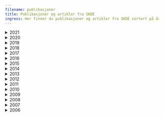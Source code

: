 ```yaml
---
filename: publikasjoner
title: Publikasjoner og artikler fra SKDE
ingress: Her finner du publikasjoner og artikler fra SKDE sortert på årstall.
---
```


<details><summary>2021</summary>

### Publikasjoner:

[Ett år inn i koronapandemien.pdf](https://helse-nord.no/Documents/SKDE/SKDE%20Publikasjoner/Ett%20år%20inn%20i%20koronapandemien.pdf)

​​[Helseatlas for kvalitet i nodvendige helsetjenester (SKDE 2020).pdf](<https://helse-nord.no/Documents/SKDE/SKDE%20Publikasjoner/Helseatlas%20for%20kvalitet%20i%20nodvendige%20helsetjenester%20(SKDE%202020).pdf>)

[Årsrapport SKDE 2020.pdf](<https://helse-nord.no/Documents/SKDE/SKDE%20Publikasjoner/Årsrapport%20for%20SKDE%20(2020).pdf>)

### Artikler:

[​​​​Frank Olsen, Lise Balteskard, Bård Uleberg, Bjarne K Jacobsen, Ivar Heuch, Atle Moen. Impact of parents' education on variation in hospital admissions for children: a population-based cohort study: https://bmjopen.bmj.com/content/11/6/e046656.full](https://bmjopen.bmj.com/content/11/6/e046656.full)

[Høye A, Jacobsen BK, Bramness JG, Nesvåg R, Reichborn-Kjennerud T, Heiberg I. Total and cause-specific mortality in patients with personality disorders: the association between comorbid severe mental illness and substance use disorders. Soc Psychiatry Psychiatr Epidemiol. 2021 Mar 7\. doi: 10.1007/s00127-021-02055-3\. Epub ahead of print. PMID: 33677644. ](https://pubmed.ncbi.nlm.nih.gov/33677644/)

</details>

<details><summary>2020</summary>

### Publikasjoner:

[Status for nasjonale medisinske kvalitetsregistre (SKDE 2020)](https://helse-nord.no/Documents/SKDE/SKDE%20Publikasjoner/Statusrapport_2020_web.pdf).pdf

[Sørge-for-ansvaret under koronapandemien (SKDE 2020).pdf](<https://helse-nord.no/Documents/SKDE/SKDE%20Publikasjoner/Sørge-for-ansvaret%20under%20koronapandemien%20(SKDE%202020).pdf>)

[Årsrapport SKDE 2019.pdf](https://helse-nord.no/Documents/SKDE/SKDE%20Publikasjoner/Årsrapport%20SKDE%202019.pdf)

### Artikler:

[Ellinor Christin Haukland, Christian von Plessen, Carsten Nieder, Barthold Vonen. _Adverse events in deceased hospitalised cancer patients as a measure of quality and safety in end-of-life cancer care._ BMC Palliat Care. 2020 Jun 1;19(1):76\. doi: 10.1186/s12904-020-00579-0.](https://pubmed.ncbi.nlm.nih.gov/32482172/)

[Cato Kjærvik, Eva Stensland, Hanne Sigrun Byhring, Jan-Erik Gjertsen, Eva Dybvik, Odd Søreide. _Hip fracture treatment in Norway - deviation from evidence-based treatment guidelines: data from the Norwegian Hip Fracture Register, 2014 to 2018._ Bone & Joint Open, 2020.](https://online.boneandjoint.org.uk/doi/full/10.1302/2633-1462.110.BJO-2020-0124.R1)

[Tor Ingebrigtsen, Lise Balteskard, Kristel Ailin Guldhaugen, Roar Kloster, Bård Uleberg, Margreth Grotle, Tore Kristian Solberg. Behandlingsrater for ryggkirurgi i Norge og Helse Nord 2014–18\. Tidskriftet den Norske Legeforening 2020.](https://tidsskriftet.no/2020/11/originalartikkel/behandlingsrater-ryggkirurgi-i-norge-og-helse-nord-2014-18)

[I. H. Heiberg, R. Nesvåg, L. Balteskard, J. G. Bramness, C. M. Hultman, Ø. Næss, T. Reichborn‐Kjennerud, E. Ystrom, B. K. Jacobsen, A. Høye. _Diagnostic tests and treatment procedures performed prior to cardiovascular death in individuals with severe mental illness._ Acta Psychiatrica Scandinavica 2020. ](https://onlinelibrary.wiley.com/doi/full/10.1111/acps.13157)

[Bhatta, Laxmi; Leivseth, Linda; Mai, Xiao-Mei; Henriksen, Anne Hildur; Carslake, David; Chen, Yue; Langhammer, Arnulf; Brumpton, Ben Michael. _GOLD Classifications, COPD Hospitalization, and All-Cause Mortality in Chronic Obstructive Pulmonary Disease: The HUNT Study._ International Journal of Chronic Obstructive Pulmonary Disease 2020](https://www.dovepress.com/gold-classifications-copd-hospitalization-and-all-cause-mortality-in-c-peer-reviewed-article-COPD)

[Bhatta, Laxmi; Leivseth, Linda; Mai, Xiao-Mei; Henriksen, Anne Hildur; Carslake, David; Yue, Chen; Martinez-Camblor, Pablo; Langhammer, Arnulf; Brumpton, Ben Michael.Spirometric Classifications of COPD Severity as Predictive Markers for Clinical Outcomes: The HUNT Study. American Journal of Respiratory and Critical Care Medicine 2020HN NTNU STO.](https://pubmed.ncbi.nlm.nih.gov/33332249/)

[Perez, Tamara Alonso; Castillo, Elena García; Ancochea, Julio; Pastor Sanz, María Teresa; Almagro, Pere; Martinez-Camblor, Pablo; Miravitlles, Marc; Rodríguez-Carballeira, Mónica; Navarro, Annie; Lamprecht, Bernd; Ramírez-García Luna, Ana S.; Kaiser, Bernhard; Alfageme, Inmaculada; Casanova, Ciro; Esteban, Cristobal; Soler-Cataluña, Juan J.; de-Torres, Juan P.; Celli, Bartolome; Marin, Jose M.; Lopez-Campos, Jose L.; Riet, Gerben Ter; Sobradillo, Patricia; Lange, Peter; Garcia-Aymerich, Judith; Antó, Josep Maria; Turner, Alice M.; Han, MeiLan K.; Langhammer, Arnulf; Sternberg, Alice; Leivseth, Linda; Bakke, Per S.; Johannessen, Ane; Oga, Toru; Cosio, Borja; Echazarreta, Andrés; Roche, Nicolas; Burgel, Pierre-Régis; Sin, Don D.; Puhan, Milo A.; Soriano, Joan B..Sex differences between women and men with COPD: A new analysis of the 3CIA study. Respiratory Medicine 2020 ;Volum 171:106105\. s. 1-7, HN NTNU UiB.](https://www.sciencedirect.com/science/article/abs/pii/S0954611120302456)

### Notater:

[Ortopedi i Helse Nord 2014–2018 (SKDE 2020).pdf](<https://helse-nord.no/Documents/SKDE/SKDE%20Notater/Ortopedi%20i%20Helse%20Nord%202014–2018%20(SKDE%202020).pdf>)

[Rehabilitering etter hjerneslag (SKDE 2020).pdf](<https://helse-nord.no/Documents/SKDE/SKDE%20Notater/Rehabilitering%20etter%20hjerneslag%20(SKDE%202020).pdf>)

[Behandling av hidradenitis suppurativa (SKDE 2020).pdf](<https://helse-nord.no/Documents/SKDE/SKDE%20Notater/Behandling%20av%20hidradenitis%20suppurativa%20(SKDE%202020).pdf>)

[Rehabilitering for lidelser i muskel-skjelettsystemet (SKDE 2020).pdf](<https://helse-nord.no/Documents/SKDE/SKDE%20Notater/Rehabilitering%20for%20lidelser%20i%20muskel-skjelettsystemet%20(SKDE%202020).pdf>)

[Rehabilitering hofte- og kneproteser (SKDE 2020).pdf](<https://helse-nord.no/Documents/SKDE/SKDE%20Notater/Rehabilitering%20hofte-%20og%20kneproteser%20%20(SKDE%202020).pdf>)

</details>

<details><summary>2019</summary>

### Publikasjoner:

[Status for nasjonale medisinske kvalitetsregistre (SKDE 2019)](https://helse-nord.no/Documents/SKDE/SKDE%20Publikasjoner/Statusrapport_2019.pdf).pdf

[Årsrapport SKDE 2018.pdf](https://helse-nord.no/Documents/SKDE/SKDE%20Publikasjoner/Årsrapport%20SKDE%202018_web.pdf)

[Helseatlas for gynekologi 2015-2017 (SKDE 2019).pdf](https://helseatlas.no/sites/default/files/helseatlas-gynekologi.pdf)

[Helseatlas for fødselshjelp 2015-2017 (SKDE 2019).pdf](https://helseatlas.no/sites/default/files/helseatlas-fodselshjelp.pdf)

[The Dartmouth Atlas of Neonatal Intensive Care](https://www.dartmouthatlas.org/Neonatal_Atlas_090419.pdf)

[Bruk av spesialisthelsetjenester innen rus og psykiatri i Nord-Norge 2015-2017 (SKDE 2019).pdf](<https://helse-nord.no/Documents/SKDE/SKDE%20Publikasjoner/Bruk%20av%20spesialisthelsetjenester%20innen%20rus%20og%20psykiatri%20i%20Nord-Norge%202015-2017%20(SKDE%202019).pdf>)

### Artikler:

[Heiberg IH, Jacobsen BK, Balteskard L, Bramness JG, Næss Ø,Ystrom E, Reichborn-Kjennerud T, Hultman CM, Nesvåg R, Høye A.Undiagnosed cardiovascular disease prior to cardiovascular death inindividuals with severe mental illness. Acta Psychiatr Scand 2019: 139.](https://onlinelibrary.wiley.com/doi/pdf/10.1111/acps.13017)

[Bhatta, Laxmi; Leivseth, Linda; Carslake, David; Langhammer, Arnulf; Mai, Xiao-Mei; Chen, Yue; Henriksen, Anne Hildur; Brumpton, Ben Michael. _Comparison of pre‐ and post‐bronchodilator lung function as predictors of mortality: The HUNT Study._ Respirology 2019](https://onlinelibrary.wiley.com/doi/full/10.1111/resp.13648)

[Kjetil Søreide, Linn S. Nymo, Dyre Kleive, Frank Olsen, Kristoffer Lassen, _Variation in use of open and laparoscopic distal pancreatectomy and associated outcome metrics in a universal health care system_, Pancreatology, 2019](https://www.sciencedirect.com/science/article/abs/pii/S1424390319306817?via%3Dihub)

[Haukland EC, Mevik K, von Plessen C, Vonen b et al. _Contribution of adverse events to death of hospitalised patients_, BMJ Open Quality 2019;8](https://bmjopenquality.bmj.com/content/8/1/e000377.info)

[Almagro Pere; Martínez-Camblor, Pablo; Miravitlles, Marc; Rodríguez-Carballeira, Mónica; Navarro, Annie;  Lamprecht, Bernd; Ramirez-Garcia Luna, Ana S; Kaiser, Bernhard; Alfageme, Inmaculada; Casanova, Ciro; Esteban, Cristobal; Soler-Cataluña, Juan J; de-Torres, Juan P; Celli, Bartolome R; Marin, Jose M; ter Riet, Gerben; Sobradillo, Patricia; Lange, Peter; Garcia-Aymerich, Judith; Anto, Josep M; Turner, Alice M; Han, MeiLan K; Langhammer, Arnulf; Sternberg, Alice; Leivseth, Linda; Bakke, Per; Johannessen, Ane; Oga, Toru; , Cosío Borja; Ancochea, Julio; Echazarreta, Andres; Roche, Nicolas; Burgel, Pierre-Régis; Sin, Don D; Puhan, Milo A; Soriano, Joan B & for the 3CIA collaboration (2019) _External Validation and Recalculation of the CODEX Index in COPD Patients. A 3CIAplus Cohort Study._ COPD: Journal of Chronic Obstructive Pulmonary Disease 2019;16:1;8-17](https://www.tandfonline.com/doi/full/10.1080/15412555.2018.1484440)

### Notater:

[VTE etter tung gastro-kirurgi (SKDE 2019).pdf](<https://helse-nord.no/Documents/SKDE/SKDE%20Notater/VTE%20etter%20tung%20gastro-kirurgi%20(SKDE%202019).pdf>)

[Kontroll etter innleggelse - Poliklinisk kontroll ved UNN Tromsø og NLSH Bodø etter en forutgående innleggelse (SKDE 2019).pdf](<https://helse-nord.no/Documents/SKDE/SKDE%20Notater/Kontroll%20etter%20innleggelse%20-%20Poliklinisk%20kontroll%20ved%20UNN%20Tromsø%20og%20NLSH%20Bodø%20etter%20en%20forutgående%20innleggelse%20(SKDE%202019).pdf>)

[Forbruk og pasientstrømmer ved akutte innleggelser - UNN HF og Finnmarkssykehuset HF (SKDE 2019).pdf](<https://helse-nord.no/Documents/SKDE/SKDE%20Notater/Forbruk%20og%20pasientstrømmer%20ved%20akutte%20innleggelser%20-%20%20UNN%20HF%20og%20Finnmarkssykehuset%20HF%20(SKDE%202019).pdf>)

[Oversikt over koloskopier med og uten biopsi, 2016-2018 (SKDE 2019).pdf](<https://helse-nord.no/Documents/SKDE/SKDE%20Notater/Oversikt%20over%20koloskopier%20med%20og%20uten%20biopsi,%202016-2018%20(SKDE%202019).pdf>)

[Innleggelser barn 0-16 år - oppdatering fra Barnehelseatlas 2017 (SKDE 2019).pdf](<https://helse-nord.no/Documents/SKDE/SKDE%20Notater/Innleggelser%20barn%200-16%20år%20-%20oppdatering%20fra%20Barnehelseatlas%202017%20(SKDE%202019).pdf>)

[Innleggelser barn 0-16 år - oppdatering fra Barnehelseatlas 2018 (SKDE 2019).pdf](<https://helse-nord.no/Documents/SKDE/SKDE%20Notater/Innleggelser%20barn%200-16%20år%20-%20oppdatering%20fra%20Barnehelseatlas%202018%20(SKDE%202019).pdf>)

</details>

<details><summary>2018</summary>

### Publikasjoner:

[Status for nasjonale medisinske kvalitetsregistre 2018 (SKDE 2018)](https://www.kvalitetsregistre.no/sites/default/files/statusrapport_ferdig.pdf)

[Helseatlas: Dagkirurgi i Norge 2013-2017 (SKDE 2018).pdf](https://helseatlas.no/sites/default/files/dagkirurgi_2013-2017.pdf)

[Dekningsgrad og resultater fra nasjonale medisinske kvalitetsregistre for norske sykehus i 2016 (SKDE 2018).pdf](https://www.kvalitetsregistre.no/sites/default/files/dekningsgrad_resultater_nmk_2016_final.pdf)

[Revidert handlingsplan for arbeidet med medisinske kvalitetsregistre (SKDE 2018).pdf](https://www.kvalitetsregistre.no/sites/default/files/strategirapport_rev_2018_final.pdf)

[Årsrapport SKDE 2017.pdf](https://helse-nord.no/Documents/SKDE/SKDE%20Publikasjoner/Årsrapport%20SKDE%202017.pdf)

### Artikler:

[Norum J, Balteskard L, Thomsen MW, Kvernmo HD. *Wrist malpractice claims in Northern Norway 2005-2014\. Lessons to be learned,*  Int J Circumpolar Health (2018).](https://www.ncbi.nlm.nih.gov/pubmed/29912658)

[Lassen, K., Nymo, L.S., Olsen, F. et al. ](https://link.springer.com/article/10.1007/s00423-018-1737-3)_[Contemporary practice and short-term outcomes after liver resections in a complete national cohort](https://link.springer.com/article/10.1007/s00423-018-1737-3),_[Langenbecks Arch Surg (2018)](https://link.springer.com/article/10.1007/s00423-018-1737-3).

[Soreide K., Olsen F., Nymo L.S., Kleive D., Lassen K.; _A nationwide cohort study of resection rates and short-term outcomes in open and laparoscopic distal pancreatectomy_, HPB (2018).](<https://www.hpbonline.org/article/S1365-182X(18)34479-4/fulltext>)

[Nymo L.S., Soreide K., Kleive D., Olsen F., Lassen K.; _The effect of centralization on short term outcomes of pancreatoduodenectomy in a universal health care system,_ HPB (2018).](<https://www.hpbonline.org/article/S1365-182X(18)33941-8/fulltext>)

[Kjersti Mevik, Tonje E Hansen, Ellen C Deilkås, Alexander M Ringdal, Barthold Vonen; _Is a modified Global Trigger Tool method using automatic trigger identification valid when measuring adverse events?: A comparison of review methods using automatic and manual trigger identification_, International Journal for Quality in Health Care (2018).](https://academic.oup.com/intqhc/advance-article/doi/10.1093/intqhc/mzy210/5123532?guestAccessKey=2192f184-2890-4e18-b447-987cb704067c)

[Ingvild Mathiesen Rosenlund, Linda Leivseth, Olav Helge Førde & Arthur Revhaug; _Regional variation in hospitalizations and outpatient appointments for diverticular disease in Norway: a nationwide cross-sectional study_, Scandinavian Journal of Gastroenterology (2018).](https://www.tandfonline.com/doi/abs/10.1080/00365521.2018.1506047?needAccess=true&journalCode=igas20)

[Heiberg IH, Jacobsen BK, Nesvåg R, Bramness JG, Reichborn-Kjennerud T, Næss Ø, et al.; _Total and cause-specific standardized mortality ratios in patients with schizophrenia and/or substance use disorder_, PLoS ONE (2018)](https://journals.plos.org/plosone/article/file?id=10.1371/journal.pone.0202028&type=printable).

[Lassen, K. , Nymo, L. S., Olsen, F. and Søreide, K. (2018), _Benchmarking of aggregated length of stay after open and laparoscopic surgery for cancers of the digestive system_, BJS Open (2018).](https://onlinelibrary.wiley.com/doi/full/10.1002/bjs5.67)

[Laxmi Bhatta, Linda Leivseth, Xiao-Mei Mai, Yue Chen, Anne Hildur Henriksen, Arnulf Langhammer mfl.; _Prevalence and trend of COPD from 1995–1997 to 2006–2008: The HUNT study, Norway_, Respiratory Medicine (2018).](https://app.cristin.no/results/show.jsf?id=1576230)

[Beniamino Guerra, Sarah R. Haile, Bernd Lamprecht, Ana S. Ramírez, Pablo Martinez-Camblor, Bernhard Kaiser mfl.; _Large-scale external validation and comparison of prognostic models: An application to chronic obstructive pulmonary disease_, BMC Medicine (2018).](https://app.cristin.no/results/show.jsf?id=1588547)

### Notater:

[Aktivitet i spesialisthelsetjenesten 2012-2016 - For bosatte i opptaksområdet til Nordlandssykehuset HF (SKDE 2018).pdf](<https://helse-nord.no/Documents/SKDE/SKDE%20Notater/Aktivitet%20i%20spesialisthelsetjenesten%202012-2016_Nordlandssykehuset%20(SKDE2018).pdf>)

[Ortopedi i Helse Nord 2012-2016 (SKDE 2018).pdf](<https://helse-nord.no/Documents/SKDE/SKDE%20Notater/Ortopedi%20i%20Helse%20Nord%202012-2016%20(SKDE%202018).pdf>)

[Fedmekirurgi, volum og metode 2012-2016 (SKDE 2018).pdf](<https://helse-nord.no/Documents/SKDE/SKDE%20Notater/Fedmekirurgi,%20volum%20og%20metode%202012-2016%20(SKDE%202018).pdf>)

[Avtalespesialister i Helse Nord 2014-2016 (SKDE 2018).pdf](<https://helse-nord.no/Documents/SKDE/SKDE%20Notater/Avtalespesialister%20i%20Helse%20Nord%202014-2016%20(SKDE%202018).pdf>)

[Behandling med injeksjon av medikament i øyet i 2017 (SKDE 2018).pdf](<https://helse-nord.no/Documents/SKDE/SKDE%20Notater/Behandling%20med%20injeksjon%20av%20medikament%20i%20øyet%20i%202017%20(SKDE%202018).pdf>)

</details>

<details><summary>2017</summary>

### Publikasjoner:

[Status for nasjonale medisinske kvalitetsregistre 2017 (SKDE 2017)](<https://helse-nord.no/Documents/SKDE/SKDE%20Publikasjoner/Status%20for%20nasjonale%20medisinske%20kvalitetsregistre%202017%20(SKDE%202017).pdf>)

[Helseatlas kols 2013-2015 (SKDE 2017).pdf](<https://helse-nord.no/Documents/SKDE/SKDE%20Publikasjoner/Helseatlas%20kols%202013-2015%20(SKDE%202017).pdf>)

[Bruk av nasjonale medisinske kvalitetsregistre i sykehus i Helse Nord (SKDE 2017).pdf](<https://helse-nord.no/Documents/SKDE/SKDE%20Publikasjoner/Bruk%20av%20nasjonale%20medisinske%20kvalitetsregistre%20i%20sykehus%20i%20Helse%20Nord%20(SKDE%202017).pdf>)

[Helseatlas: Eldrehelseatlas for Norge, 2013-2015 (SKDE 2017).pdf](<https://helse-nord.no/Documents/SKDE/SKDE%20Publikasjoner/Eldrehelseatlas%20for%20Norge,%202013-2015%20(SKDE%202017).pdf>)

### Artikler:

[Extent, regional variation and impact of gynecologist payment models in routine pelvic examinations: a nationwide cross-sectional study](https://www.ncbi.nlm.nih.gov/pmc/articles/PMC5697055/)

[Behandling av håndleddsbrudd 2009-14](http://tidsskriftet.no/2017/10/originalartikkel/behandling-av-handleddsbrudd-2009-14)

[Practice variation in surgical procedures and IUD-insertions among general practitioners in Norway – a longitudinal study](https://helse-nord.no/Documents/SKDE/SKDE%20Artikler/Practice%20variation%20in%20surgical%20procedures%20and%20IUD-insertions%20among%20general%20practitioners%20in%20Norway.pdf)

[Treatment of acute myocardial infarction in the sub-arctic region of Norway. Do we offer an equal quality of care?](http://pubmedcentralcanada.ca/pmcc/articles/PMC5678493/)

[Calculating the 30-day survival rate in acute myocardial infarction: should we use the treatment chain or the hospital catchment model?](http://www.heart-int.com/article/77bc7c7e-753c-4cb2-90ba-03a5fe6c6cdf)

[Adverse events in hospitalised cancer patients: a comparison to a general hospital population.](https://www.ncbi.nlm.nih.gov/pubmed/28379721)

### Notater:

[Aktivitet i spesialisthelsetjenesten 2011-2015 - For bosatte i opptaksområdet til Nordlandssykehuset HF (SKDE 2017)](<https://helse-nord.no/Documents/SKDE/SKDE%20Notater/Aktivitet%20i%20spesialisthelsetjenesten%202011-2015%20-%20For%20bosatte%20i%20opptaksområdet%20til%20Nordlandssykehuset%20HF%20(SKDE%202017).pdf>)

[Kreftkirurgi i Helse Nord (SKDE 2017)](<https://helse-nord.no/Documents/SKDE/SKDE%20Notater/Kreftkirurgi%20i%20Helse%20Nord%20(SKDE%202017).pdf>)

[Innleggelser barn 0-16 år, oppdatering fra Barnehelseatlaset (SKDE 2017)](https://helse-nord.no/Documents/SKDE/SKDE%20Notater/Innleggelser%20barn%200-16%20år,%20Oppdatering%20fra%20Barnehelseatlas,%20SKDE%202017.pdf)

[Oversikt over antall koronare angiografier og PCI’er utført på bosatte i Helse Nord i perioden 2014-2016 (SKDE 2017)](<https://helse-nord.no/Documents/SKDE/SKDE%20Notater/Oversikt%20over%20antall%20koronare%20angiografier%20og%20PCI’er%20utført%20på%20bosatte%20i%20Helse%20Nord%20i%20perioden%202014-2016%20(SKDE%202017).pdf>)

[Oversikt over antall cystektomier utført på bosatte i Helse Nord i perioden 2013-2016(SKDE 2017)](<https://helse-nord.no/Documents/SKDE/SKDE%20Notater/Oversikt%20over%20antall%20cystektomier%20utført%20på%20bosatte%20i%20Helse%20Nord%20i%20perioden%202013-2016(SKDE%202017).pdf>)

[Utvalgte helsetjenester til barn i Norge (SKDE 2017)](<https://helse-nord.no/Documents/SKDE/SKDE%20Notater/Utvalgte%20helsetjenester%20til%20barn%20i%20Norge%20(SKDE%202017).pdf>)

[Konservativ behandling for anal inkontinens 2015 og 2016 (SKDE 2017)](<https://helse-nord.no/Documents/SKDE/SKDE%20Notater/Konservativ%20behandling%20for%20anal%20inkontinens%202015%20og%202016%20(SKDE%202017).pdf>)

[Fjernelse av malignt melanom og melanocyttnevus i sykehus - Norge perioden 2011-2015 (SKDE 2017)](<https://helse-nord.no/Documents/SKDE/SKDE%20Notater/Fjernelse%20av%20malignt%20melanom%20og%20melanocyttnevus%20i%20sykehus,%20-%20Norge%20perioden%202011-2015%20(SKDE%202017).pdf>)

[Kirurgi på skjoldbruskkjertelen for pasienter bosatt i Region Nord perioden 2013-2016 (SKDE 2017)](<https://helse-nord.no/Documents/SKDE/SKDE%20Notater/Kirurgi%20på%20skjoldbruskkjertelen%20for%20pasienter%20bosatt%20i%20Region%20Nord%20perioden%202013-2016%20(SKDE%202017).pdf>)

</details>

<details><summary>2016</summary>

### Publikasjoner

[Helseatlas: Norsk nyfødtmedisinsk helseatlas (SKDE 2016).pdf](<https://helse-nord.no/Documents/SKDE/SKDE%20Publikasjoner/Helseatlas%20-%20Norsk%20nyfødtmedisinsk%20helseatlas%20(SKDE%202016).pdf>)

[Indikatorer for måling av uberettiget variasjon (SKDE 2016).pdf](<https://helse-nord.no/Documents/SKDE/SKDE%20Publikasjoner/Indikatorer%20for%20måling%20av%20uberettiget%20variasjon%20(SKDE%202016).pdf>)

[Resultater fra nasjonale medisinske kvalitetsregistre for sykehus i Helse Nord (SKDE 2016).pdf](<https://helse-nord.no/Documents/SKDE/SKDE%20Publikasjoner/Resultater%20fra%20nasjonale%20medisinske%20kvalitetsregistre%20for%20sykehus%20i%20Helse%20Nord%20(SKDE%202016).pdf>)

[En analyse av utvalgte regionfunksjoner ved Oslo universitetssykehus (SKDE 2016).pdf](<https://helse-nord.no/Documents/SKDE/SKDE%20Publikasjoner/En%20analyse%20av%20utvalgte%20regionfunksjoner%20ved%20Oslo%20universitetssykehus%20(SKDE%202016).pdf>)

[En analyse av aktiviteten hos avtalespesialister i Helse Nord 2011-2014 (SKDE 2016).pdf](https://helse-nord.no/Documents/SKDE/SKDE%20Publikasjoner/SKDE_2016_03_Avtalespesialister_i_HN.pdf)

### Artikler:

[Major postoperative complications are associated with impaired long-term survival after gastro-esophageal and pancreatic cancer surgery: a complete national cohort study](https://helse-nord.no/Documents/SKDE/SKDE%20Artikler/Major%20postoperative%20complications%20pancreatic%20cancer%20surgury.pdf)

[The use of surgery for cervical degenerative disease in Norway in the period 2008-2014](https://helse-nord.no/Documents/SKDE/SKDE%20Artikler/The%20use%20of%20surgery%20for%20cervical%20degenerative%20disease%20in%20Norway%20in%20the%20period%202008-2014.pdf)

[Norske pasienter med tykktarmskreft kommer for sent i gang med tilleggsbehandling](https://helse-nord.no/Documents/SKDE/SKDE%20Artikler/Norske%20pasienter%20med%20tykktarmskreft%20kommer%20for%20sent%20i%20gang%20med%20tilleggsbehandling.pdf)

[Sex differences in mortality among patients admitted with affective disorders in North Norway: a 33-year prospective register study](<https://helse-nord.no/Documents/SKDE/SKDE%20Artikler/Sex%20differences%20in%20mortality%20among%20patients%20admitted%20with%20affective%20disorders%20in%20North%20Norway%20(2016).pdf>)

[Is inter-rater reliability of Global Trigger Tool results altered when members of the review team are replaced?](https://www.ncbi.nlm.nih.gov/pubmed/27283442)

[Does increasing the size of bi-weekly samples of records influence results when using the Global Trigger Tool? An observational study of retrospective record reviews of two different sample sizes.](https://www.ncbi.nlm.nih.gov/pubmed/27113238)

### Notater:

[Populasjonsbaserte behov for plastikkirurgiske inngrep (SKDE 2016)](<https://helse-nord.no/Documents/SKDE/SKDE%20Notater/Populasjonsbaserte%20behov%20for%20plastikkirurgiske%20inngrep%20(SKDE%202016).pdf>)

[Brystkreftkirurgi, - Døgninnleggelse eller dagbehandling (SKDE 2016)](<https://helse-nord.no/Documents/SKDE/SKDE%20Notater/Brystkreftkirurgi,%20-%20Døgninnleggelse%20eller%20dagbehandling%20(SKDE%202016).pdf>)

[Pasientstrøm-analyse for Narvik Sykehus (SKDE 2016)](<https://helse-nord.no/Documents/SKDE/SKDE%20Notater/Pasientstrøm-analyse%20for%20Narvik%20Sykehus%20(SKDE%202016).pdf>)

[Tilpasning og utprøving av nytt høreapparat (SKDE 2016)](<https://helse-nord.no/Documents/SKDE/SKDE%20Notater/Tilpasning%20og%20utprøving%20av%20nytt%20høreapparat%20(SKDE%202016).pdf>)

[Aktivitet i spesialisthelsetjenesten 2011-2014 - For bosatte i opptaksområdet til Nordlandssykehuset HF (SKDE 2016)](<https://helse-nord.no/Documents/SKDE/SKDE%20Notater/Aktivitet%20i%20spesialisthelsetjenesten%202011-2014%20-%20For%20bosatte%20i%20opptaksområdet%20til%20Nordlandssykehuset%20HF%20(SKDE%202016)%20(2).pdf>)

[Behandlingssted for personer bosatt i Rødøy kommune 2014 (SKDE 2016)](<https://helse-nord.no/Documents/SKDE/SKDE%20Notater/Behandlingssted%20for%20personer%20bosatt%20i%20Rødøy%20kommune%202014%20(SKDE%202016).pdf>)

[Prostatektomi for pasienter bosatt i opptaksområdet til Helse Nord - Data fra Norsk pasientregister for 2013 og 2014 (SKDE 2016)](<https://helse-nord.no/Documents/SKDE/SKDE%20Notater/Prostatektomi%20for%20pasienter%20bosatt%20i%20opptaksomraadet%20til%20Helse%20Nord%20i%202013%20og%202014%20(SKDE%202016).pdf>)

</details>

<details><summary>2015</summary>

### Publikasjoner

[Helseatlas: Barnehelseatlas for Norge (SKDE 2015).pdf](<https://helse-nord.no/Documents/SKDE/SKDE%20Publikasjoner/Helseatlas%20-%20Barnehelseatlas%20for%20Norge%20(SKDE%202015).pdf>)

[Helseatlas: Dagkirurgi i Norge 2011-2013 (SKDE 2015).pdf](<https://helse-nord.no/Documents/SKDE/SKDE%20Publikasjoner/Helseatlas%20-%20Dagkirurgi%20i%20Norge%202011-2013%20(SKDE%202015).pdf>)

[Storforbrukere av somatisk spesialisthelsetjeneste i Helse Nord (SKDE 2015).pdf](<https://helse-nord.no/Documents/SKDE/SKDE%20Publikasjoner/Storforbrukere%20av%20somatisk%20spesialisthelsetjeneste%20i%20Helse%20Nord%20(SKDE%202015).pdf>)

### Artikler:

[Substance use disorders in schizophrenia, bipolar disorder, and depressive illness: a registry-based study](<https://helse-nord.no/Documents/SKDE/SKDE%20Artikler/Substance%20use%20disorders%20in%20schizophrenia,%20bipolar%20disorder,%20and%20depressive%20illness(2015).pdf>)

</details>

<details><summary>2014</summary>

[En forundersøkelse til Nordisk register for Hidradenitt suppurativa (SKDE 2014).pdf](<https://helse-nord.no/Documents/SKDE/SKDE%20Publikasjoner/En%20forundersøkelse%20til%20Nordisk%20register%20for%20Hidradenitt%20suppurativa%20(SKDE%202014).pdf>)

[Nye kreftpasienter i Helse Nord (SKDE 2014).pdf](<https://helse-nord.no/Documents/SKDE/SKDE%20Publikasjoner/Nye%20kreftpasienter%20i%20Helse%20Nord%20(SKDE%202014).pdf>)

[Infeksiøs endokarditt i Helse Nord (SKDE 2014).pdf](<https://helse-nord.no/Documents/SKDE/SKDE%20Publikasjoner/Infeksiøs%20endokarditt%20i%20Helse%20Nord%20(SKDE%202011).pdf>)

</details>

<details><summary>2013</summary>

### Publikasjoner:

[Forskjeller i helsetjenesten (SKDE 2013).pdf](<https://helse-nord.no/Documents/SKDE/SKDE%20Publikasjoner/Forskjeller%20i%20helsetjenesten%20(SKDE%202013).pdf>)

[Medisinsk ø-hjelp i Helse Nord (SKDE 2013).pdf](<https://helse-nord.no/Documents/SKDE/SKDE%20Publikasjoner/Medisinsk%20ø-hjelp%20i%20Helse%20Nord%20(SKDE%202013).pdf>)

### Artikler:

[Sex differences in mortality of admitted patients with personality disorders in North Norway - a prospective register study](<https://helse-nord.no/Documents/SKDE/SKDE%20Artikler/Sex%20differences%20in%20mortality%20of%20admitted%20patients%20with%20personality%20disorders%20in%20North%20Norway%20(2013).pdf>)

</details>

<details><summary>2012</summary>

### Publikasjoner

[Bruk av sykestuer og sykehus i Finnmark (SKDE 2012).pdf](<https://helse-nord.no/Documents/SKDE/SKDE%20Publikasjoner/Bruk%20av%20sykestuer%20og%20sykehus%20i%20Finnmark%20(SKDE%202012).pdf>)

[Kontraster i befolkningens bruk av polikliniske tjenester i Helse Nord 2010 (SKDE 2012).pdf](<https://helse-nord.no/Documents/SKDE/SKDE%20Publikasjoner/Kontraster%20i%20befolkningens%20bruk%20av%20polikliniske%20tjenester%20i%20Helse%20Nord%202010%20(SKDE%202012).pdf>)

[Kontroller i sykehus etter kurativ behandling av kreft i tykk- og endetarm (SKDE 2012).pdf](<https://helse-nord.no/Documents/SKDE/SKDE%20Publikasjoner/Kontroller%20i%20sykehus%20etter%20kurativ%20behandling%20av%20kreft%20i%20tykk-%20og%20endetarm%20(SKDE%202012).pdf>)

[Nasjonale medisinske kvalitetsregistre i Helse Nord (SKDE 2012).pdf](<https://helse-nord.no/Documents/SKDE/SKDE%20Publikasjoner/Nasjonale%20medisinske%20kvalitetsregistre%20i%20Helse%20Nord%20(SKDE%202012).pdf>)

[Randomised Trials in Surgery - The Burden of Evidence (2012).pdf](<https://helse-nord.no/Documents/SKDE/SKDE%20Publikasjoner/Randomised%20Trials%20in%20Surgery%20-%20The%20Burden%20of%20Evidence%20(2012).pdf>)

### Artikler:

[Randomised Trials in Surgery - The Burden of Evidence](<https://helse-nord.no/Documents/SKDE/SKDE%20Artikler/Randomised%20Trials%20in%20Surgery%20-%20The%20Burden%20of%20Evidence%20(2012).pdf>)

</details>

<details><summary>2011</summary>

### Publikasjoner:

[Overføring mellom sykehus i Norge (SKDE 2011).pdf](<https://helse-nord.no/Documents/SKDE/SKDE%20Publikasjoner/Overføring%20mellom%20sykehus%20i%20Norge%20(SKDE%202011).pdf>)

[Henvisningspraksis fra primærhelsetjenesten - henvisninger til Helgelandssykehuset HF (SKDE 2011).pdf](<https://helse-nord.no/Documents/SKDE/SKDE%20Publikasjoner/Henvisningspraksis%20fra%20primærhelsetjenesten%20-%20henvisninger%20til%20Helgelandssykehuset%20HF%20(SKDE%202011).pdf>)

[Henvisningspraksis fra primærhelsetjenesten - henvisninger til Helse Finnmark HF (SKDE 2011).pdf](<https://helse-nord.no/Documents/SKDE/SKDE%20Publikasjoner/Henvisningspraksis%20fra%20primærhelsetjenesten%20-%20henvisninger%20til%20Helse%20Finnmark%20HF%20(SKDE%202011).pdf>)

[Henvisningspraksis fra primærhelsetjenesten - henvisninger til Nordlandssykehuset HF (SKDE 2011).pdf](<https://helse-nord.no/Documents/SKDE/SKDE%20Publikasjoner/Henvisningspraksis%20fra%20primærhelsetjenesten%20-%20henvisninger%20til%20Nordlandssykehuset%20HF%20(SKDE%202011).pdf>)

[Henvisningspraksis fra primærhelsetjenesten - henvisninger til UNN HF (SKDE 2011).pdf](<https://helse-nord.no/Documents/SKDE/SKDE%20Publikasjoner/Henvisningspraksis%20fra%20primærhelsetjenesten%20-%20henvisninger%20til%20UNN%20HF%20(SKDE%202011).pdf>)

### Artikler:

[Does long-term care use within primary health care reduce hospital use among older people in Norway? A national five-year population-based observational study](<https://helse-nord.no/Documents/SKDE/SKDE%20Artikler/Does%20longterm%20care%20use%20within%20primary%20health%20care%20reduce%20hospital%20use%20among%20older%20people%20in%20Norway%20(2011).pdf>)

[Hip fractures in a city in Northern Norway over 15 years: time trends, seasonal variation and mortality. The Harstad Injury Prevention Study](<https://helse-nord.no/Documents/SKDE/SKDE%20Artikler/Hip%20fractures%20in%20a%20city%20in%20Northern%20Norway%20over%2015%20years%20(2011).pdf>)

[Methodological challenges in hip fracture registration. The Harstad Injury Registry](<https://helse-nord.no/Documents/SKDE/SKDE%20Artikler/Methodological%20challenges%20in%20hip%20fracture%20registration%20-%20The%20Harstad%20Injury%20Registry%20(2011).pdf>)

[Increasing mortality in schizophrenia: Are women at particular risk? A follow-up of 1111 patients admitted during 1980–2006 in Northern Norway](<https://helse-nord.no/Documents/SKDE/SKDE%20Artikler/Increasing%20mortality%20in%20schizophrenia,%20are%20women%20at%20particular%20risk%20(2011).pdf>)

</details>

<details><summary>2010</summary>

[Analyse for Strategigruppe Geriatri (SKDE 2010).pdf](<https://helse-nord.no/Documents/SKDE/SKDE%20Publikasjoner/Analyse%20for%20Strategigruppe%20Geriatri%20(SKDE%202010).pdf>)

[En summarisk oversikt over antall avanserte kirurgiske prosedyrer i K3-Klinikken siste tre år (SKDE 2010).pdf](<https://helse-nord.no/Documents/SKDE/SKDE%20Publikasjoner/En%20summarisk%20oversikt%20over%20antall%20avanserte%20kirurgiske%20prosedyrer%20i%20K3-Klinikken%20siste%20tre%20år%20(SKDE%202010).pdf>)

[Funskjonsfordeling av avansert kreftkirurgi i Helse Nord, 2007-2009 (SKDE 2010).pdf](<https://helse-nord.no/Documents/SKDE/SKDE%20Publikasjoner/Funskjonsfordeling%20av%20avansert%20kreftkirurgi%20i%20Helse%20Nord,%202007-2009%20(SKDE%202010).pdf>)

[Gjestepasienter fra UNNs opptaksområde behandlet utenfor Helse Nord for årene 2002, 2004, 2006-08 (SKDE 2010).pdf](<https://helse-nord.no/Documents/SKDE/SKDE%20Publikasjoner/Gjestepasienter%20fra%20UNNs%20opptaksområde%20behandlet%20utenfor%20Helse%20Nord%20for%20årene%202002,%202004,%202006-08%20(SKDE%202010).pdf>)

[Kommunenes forbruk av spesialisthelsetjenester (SKDE 2010).pdf](<https://helse-nord.no/Documents/SKDE/SKDE%20Publikasjoner/Kommunenes%20forbruk%20av%20spesialisthelsetjenester%20(SKDE%202010).pdf>)

[Sykehusforbruket i byene (SKDE 2010).pdf](<https://helse-nord.no/Documents/SKDE/SKDE%20Publikasjoner/Sykehusforbruket%20i%20byene%20(SKDE%202010).pdf>)

[Ulike forbruksrater og behandlingsstrategier på vanlige ortopediske problemstillinger i Helse Nord (SKDE 2010).pdf](<https://helse-nord.no/Documents/SKDE/SKDE%20Publikasjoner/Ulike%20forbruksrater%20og%20behandlingsstrategier%20på%20vanlige%20ortopediske%20problemstillinger%20i%20Helse%20Nord%20(SKDE%202010).pdf>)

[Vertskommunenes forbruk av sykehustjenester (SKDE 2010).pdf](<https://helse-nord.no/Documents/SKDE/SKDE%20Publikasjoner/Vertskommunenes%20forbruk%20av%20sykehustjenester%20(SKDE%202010).pdf>)

</details>

<details><summary>2009</summary>

[Finnmarksbefolkningens bruk av sykehustjenester, med særlig fokus på Alta kommune (SKDE 2009).pdf](<https://helse-nord.no/Documents/SKDE/SKDE%20Publikasjoner/Finnmarksbefolkningens%20bruk%20av%20sykehustjenester,%20med%20særlig%20fokus%20på%20Alta%20kommune%20(SKDE%202009).pdf>)

[Sommerdrift UNN Tromsø 2005-2007 (SKDE 2009).pdf](<https://helse-nord.no/Documents/SKDE/SKDE%20Publikasjoner/Sommerdrift%20UNN%20Tromsø%202005-2007%20(SKDE%202009).pdf>)

</details>

<details><summary>2008</summary>

[Har det skjedd endringer i lokalsykehusenes aktivitet og innhold etter helsereformen (SKDE 2008).pdf](<https://helse-nord.no/Documents/SKDE/SKDE%20Publikasjoner/Har%20det%20skjedd%20endringer%20i%20lokalsykehusenes%20aktivitet%20og%20innhold%20etter%20helsereformen%20(SKDE%202008).pdf>)

</details>

<details><summary>2007</summary>

[Desentralisering av polikliniske kontroller (SKDE 2007).pdf](<https://helse-nord.no/Documents/SKDE/SKDE%20Publikasjoner/Desentralisering%20av%20polikliniske%20kontroller%20(SKDE%202007).pdf>)

</details>

<details><summary>2006</summary>

[Døgn eller dag - kva er praksis i Helse Nord (SKDE 2006).pdf](<https://helse-nord.no/Documents/SKDE/SKDE%20Publikasjoner/Døgn%20eller%20dag%20-%20kva%20er%20praksis%20i%20Helse%20Nord%20(SKDE%202006).pdf>)

[Kirugi på busette i finnmark 2001-2005 (SKDE 2006).pdf](<https://helse-nord.no/Documents/SKDE/SKDE%20Publikasjoner/Kirugi%20på%20busette%20i%20finnmark%202001-2005%20(SKDE%202006).pdf>)

[Konsekvenser av endret kirurgisk beredskap ved Mosjøen sykehus (SKDE 2006).pdf](<https://helse-nord.no/Documents/SKDE/SKDE%20Publikasjoner/Konsekvenser%20av%20endret%20kirurgisk%20beredskap%20ved%20Mosjøen%20sykehus%20(SKDE%202006).pdf>)

</details>
